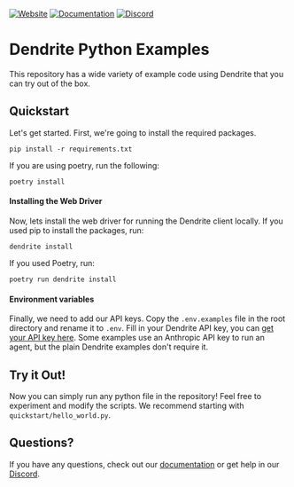 [![Website](https://img.shields.io/badge/Website-dendrite.systems-blue?style=for-the-badge&logo=google-chrome)](https://dendrite.systems)
[![Documentation](https://img.shields.io/badge/Docs-docs.dendrite.systems-orange?style=for-the-badge&logo=bookstack)](https://docs.dendrite.systems)
[![Discord](https://img.shields.io/badge/Discord-Join%20Us-7289DA?style=for-the-badge&logo=discord&logoColor=white)](https://discord.gg/ETPBdXU3kx)

# Dendrite Python Examples

This repository has a wide variety of example code using Dendrite that you can try out of the box.

## Quickstart

Let's get started. First, we're going to install the required packages.

```
pip install -r requirements.txt
```

If you are using poetry, run the following:

```
poetry install
```

#### Installing the Web Driver

Now, lets install the web driver for running the Dendrite client locally. If you used pip to install the packages, run:

```
dendrite install
```

If you used Poetry, run:

```
poetry run dendrite install
```

#### Environment variables

Finally, we need to add our API keys. Copy the `.env.examples` file in the root directory and rename it to `.env`. Fill in your Dendrite API key, you can [get your API key here](https://dendrite.systems/app). Some examples use an Anthropic API key to run an agent, but the plain Dendrite examples don't require it.

## Try it Out!

Now you can simply run any python file in the repository! Feel free to experiment and modify the scripts. We recommend starting with `quickstart/hello_world.py`.

## Questions?

If you have any questions, check out our [documentation](https://docs.dendrite.systems) or get help in our [Discord](https://discord.gg/4rsPTYJpFb).

